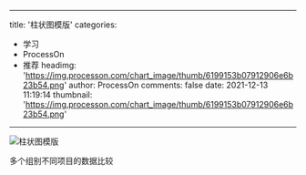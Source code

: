 
---
title: '柱状图模版'
categories: 
 - 学习
 - ProcessOn
 - 推荐
headimg: 'https://img.processon.com/chart_image/thumb/6199153b07912906e6b23b54.png'
author: ProcessOn
comments: false
date: 2021-12-13 11:19:14
thumbnail: 'https://img.processon.com/chart_image/thumb/6199153b07912906e6b23b54.png'
---

<div>   
<img class="thumb" alt="柱状图模版" src="https://img.processon.com/chart_image/thumb/6199153b07912906e6b23b54.png" referrerpolicy="no-referrer">
<p>多个组别不同项目的数据比较</p>  
</div>
            